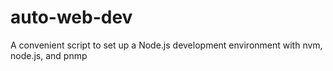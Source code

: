 # auto-web-dev
A convenient script to set up a Node.js development environment with nvm, node.js, and pnmp
